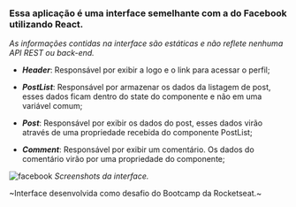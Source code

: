 ### Essa aplicação é uma interface semelhante com a do Facebook utilizando React.

_As informações contidas na interface são estáticas e não reflete nenhuma API REST ou back-end._

- **_Header_**: Responsável por exibir a logo e o link para acessar o perfil;

- **_PostList_**: Responsável por armazenar os dados da listagem de post, esses dados ficam dentro do state do componente e não em uma variável comum;

- **_Post_**: Responsável por exibir os dados do post, esses dados virão através de uma propriedade recebida do componente PostList;


- **_Comment_**: Responsável por exibir um comentário. Os dados do comentário virão por uma propriedade do componente;


![facebook](https://user-images.githubusercontent.com/47895394/65925746-722c9700-e3c8-11e9-9ac3-fc83fdd2c5ee.png)
_Screenshots da interface._ 


~Interface desenvolvida como desafio do Bootcamp da Rocketseat.~
